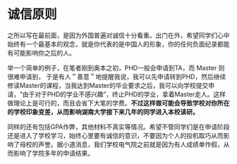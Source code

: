 # 诚信原则

&#x20;   之所以写在最前面，是因为外国普遍对诚信十分看重。出门在外，希望同学们心中始终有一个最基本的观念，就是你代表的是中国人的形象，你的任何负面纪录都能有可能影响你之后的人。

&#x20;   举一个简单的例子，在笔者刚到奥本之初，PHD一般会申请到TA，而 Master 则很难申请到， 于是有人＂善意＂地提醒我说，我可以先申请转到PHD，然后继续修读Master的课程，当我达到Master的毕业要求之后，我可以向学校提交申请，“由于对于PHD的学业不感兴趣”，终止PHD的学业，拿着Master走人。这样做理论上是可行的，而且会省下大笔的学费。**不过这样做可能会导致学校对你所在的学校印象变差，从而影响湖南大学接下来几年的同学进入本校读研。**&#x20;

&#x20;   同样的还有包括GPA作弊，其他材料不真实等情况。希望不管同学们是在申请阶段还是进入了学校学习，始终心里要有诚信的意识，不要因为个人的投机取巧从而影响了母校的声誉。据小道消息，我们学校电气院之前就是因为有人成绩单作假，从而影响了学院多年的申请结果。
